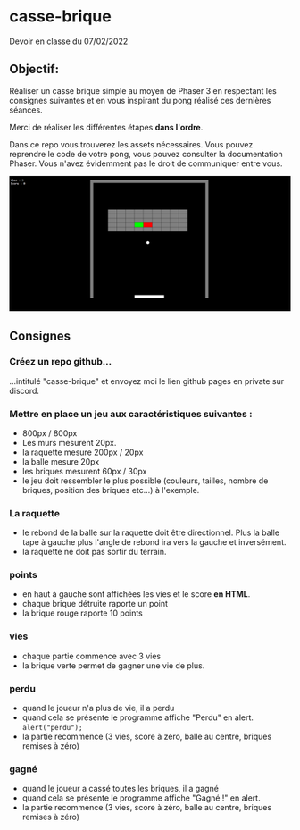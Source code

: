 # casse-brique
Devoir en classe du 07/02/2022

## Objectif:
Réaliser un casse brique simple au moyen de Phaser 3 en respectant les consignes suivantes et en vous inspirant du pong réalisé ces dernières séances.

Merci de réaliser les différentes étapes **dans l'ordre**.

Dans ce repo vous trouverez les assets nécessaires. Vous pouvez reprendre le code de votre pong, vous pouvez consulter la documentation Phaser. Vous n'avez évidemment pas le droit de communiquer entre vous.

![screen-shot](./screen-shot.png)

## Consignes

### Créez un repo github... 
...intitulé "casse-brique" et envoyez moi le lien github pages en private sur discord.

### Mettre en place un jeu aux caractéristiques suivantes :

- 800px / 800px
- Les murs mesurent 20px.
- la raquette mesure 200px / 20px
- la balle mesure 20px
- les briques mesurent 60px / 30px
- le jeu doit ressembler le plus possible (couleurs, tailles, nombre de briques, position des briques etc...) à l'exemple. 

### La raquette

- le rebond de la balle sur la raquette doit être directionnel. Plus la balle tape à gauche plus l'angle de rebond ira vers la gauche et inversément.
- la raquette ne doit pas sortir du terrain.

### points

- en haut à gauche sont affichées les vies et le score **en HTML**.
- chaque brique détruite raporte un point
- la brique rouge raporte 10 points

### vies

- chaque partie commence avec 3 vies
- la brique verte permet de gagner une vie de plus.

### perdu

- quand le joueur n'a plus de vie, il a perdu
- quand cela se présente le programme affiche "Perdu" en alert. `alert("perdu");`
- la partie recommence (3 vies, score à zéro, balle au centre, briques remises à zéro) 


### gagné

- quand le joueur a cassé toutes les briques, il a gagné
- quand cela se présente le programme affiche "Gagné !" en alert.
- la partie recommence (3 vies, score à zéro, balle au centre, briques remises à zéro) 








